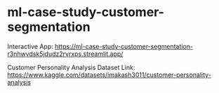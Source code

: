 # ml-case-study-customer-segmentation

Interactive App: https://ml-case-study-customer-segmentation-r3nhwvdsk5jdudz2rvrxps.streamlit.app/


Customer Personality Analysis Dataset Link: 
https://www.kaggle.com/datasets/imakash3011/customer-personality-analysis
